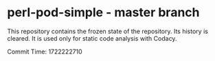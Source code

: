 # perl-pod-simple - master branch

This repository contains the frozen state of the repository.
Its history is cleared. It is used only for static code
analysis with Codacy.

Commit Time: 1722222710